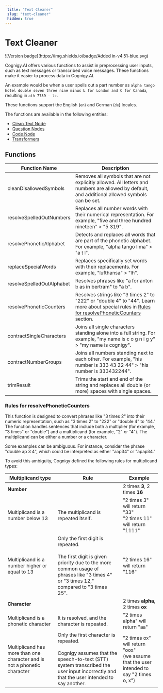```yaml
---
 title: "Text Cleaner" 
 slug: "text-cleaner" 
 hidden: true 
---
```


# Text Cleaner

[![Version badge](https://img.shields.io/badge/Added in-v4.51-blue.svg)](../../release-notes/4.51.md)

Cognigy.AI offers various functions to assist in preprocessing user inputs, such as text messages or transcribed voice messages. These functions make it easier to process data in Cognigy.AI.

An example would be when a user spells out a part number as `alpha tango hotel double seven three nine minus L for London and C for Canada`, resulting in `ath 7739 - lc`.

These functions support the English (`en`) and German (`de`) locales.

The functions are available in the following entities:

- [Clean Text Node](../flow-nodes/nlu/clean-text.md)
- [Question Nodes](../flow-nodes/message/question.md#answer-pre-processing)
- [Code Node](../flow-nodes/code/actions.md#text-cleaner)
- [Transformers](../endpoints/transformers/transformers.md#text-cleaner-class)

## Functions

| Function Name             | Description                                                                                                                                                                          |
|---------------------------|--------------------------------------------------------------------------------------------------------------------------------------------------------------------------------------|
| cleanDisallowedSymbols    | Removes all symbols that are not explicitly allowed. All letters and numbers are allowed by default, and additional allowed symbols can be set.                                      |
| resolveSpelledOutNumbers  | Replaces all number words with their numerical representation. For example, "five and three hundred nineteen" > "5 319".                                                             |
| resolvePhoneticAlphabet   | Detects and replaces all words that are part of the phonetic alphabet. For example, "alpha tango lima" > "a t l".                                                                    |
| replaceSpecialWords       | Replaces specifically set words with their replacements. For example, "lufthansa" > "lh".                                                                                            |
| resolveSpelledOutAlphabet | Resolves phrases like "a for anton b as in bertram" to "a b".                                                                                                                        |
| resolvePhoneticCounters   | Resolves strings like "3 times 2" to "222" or "double 4" to "44". Learn more about special rules in [Rules for resolvePhoneticCounters](#rules-for-resolvephoneticcounters) section. |
| contractSingleCharacters  | Joins all single characters standing alone into a full string. For example, "my name is c o g n i g y" > "my name is cognigy".                                                       |
| contractNumberGroups      | Joins all numbers standing next to each other. For example, "his number is 333 43 22 44" > "his number is 333432244".                                                                |
| trimResult                | Trims the start and end of the string and replaces all double (or more) spaces with single spaces.                                                                                   |

### Rules for resolvePhoneticCounters

This function is designed to convert phrases like "3 times 2" into their numeric representation, such as "3 times 2" to "222" or "double 4" to "44." The function handles sentences that include both a multiplier (for example, "3 times" or "double") and a multiplicand (for example, "2" or "4"). The multiplicand can be either a number or a character.

Some examples can be ambiguous. For instance, consider the phrase "double ap 3 4", which could be interpreted as either "aap34" or "apap34."

To avoid this ambiguity, Cognigy defined the following rules for multiplicand types:

| Multiplicand type                                                        | Rule                                                                                                                                                                                  | Example                                                                                      |
|--------------------------------------------------------------------------|---------------------------------------------------------------------------------------------------------------------------------------------------------------------------------------|----------------------------------------------------------------------------------------------|
 | **Number**                                                               |                                                                                                                                                                                       | 2 times **3**, 2 times **16**                                                                |
| Multiplicand is a number below 13                                        | The multiplicand is repeated itself.                                                                                                                                                  | "2 times 3" will return "33" <br> "2 times 11" will return "1111"                            |
| Multiplicand is a number higher or equal to 13                           | Only the first digit is repeated. <br><br> The first digit is given priority due to the more common usage of phrases like "3 times 4" or "3 times 12," compared to "3 times 25".      | "2 times 16" will return "116"                                                               |
| **Character**                                                            |                                                                                                                                                                                       | 2 times **alpha**, 2 times **ox**                                                            |
| Multiplicand is a phonetic character                                     | It is resolved, and the character is repeated.                                                                                                                                        | "2 times alpha" will return "aa"                                                             |
| Multiplicand has more than one character and is not a phonetic character | Only the first character is repeated. <br><br> Cognigy assumes that the speech-to-text (STT) system transcribed the user input incorrectly and that the user intended to say another. | "2 times ox" will return "oox" <br> (we assume that the user intended to say "2 times o, x") |